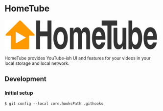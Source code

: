 # HomeTube

![HomeTube](src/images/logo.svg)

HomeTube provides YouTube-ish UI and features for your videos in your local storage and local network.

## Development

### Initial setup

```
$ git config --local core.hooksPath .githooks
```
